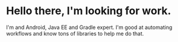 # Hello there, I'm looking for work.

I'm and Android, Java EE and Gradle expert. I'm good at automating workflows
and know tons of libraries to help me do that.
